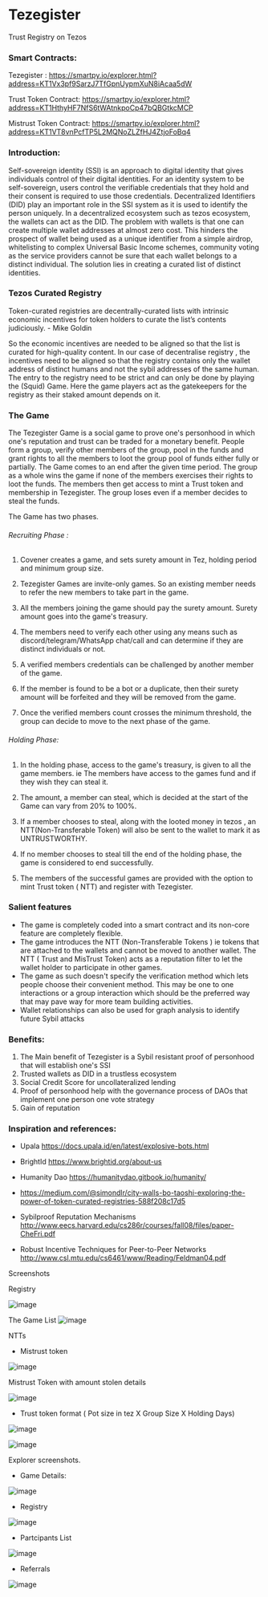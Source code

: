# Tezegister

Trust Registry on Tezos


### Smart Contracts:

Tezegister : https://smartpy.io/explorer.html?address=KT1Vx3pf9SarzJ7TfGpnUypmXuN8iAcaa5dW

Trust Token Contract: https://smartpy.io/explorer.html?address=KT1HthyHF7NfS6tWAtnkpoCp47bQBGtkcMCP

Mistrust Token Contract: https://smartpy.io/explorer.html?address=KT1VT8vnPcfTP5L2MQNoZLZfHJ4ZtjoFoBq4



### Introduction:

Self-sovereign identity (SSI) is an approach to digital identity that gives individuals control of their digital identities. For an identity system to be self-sovereign, users control the verifiable credentials that they hold and their consent is required to use those credentials. Decentralized Identifiers (DID) play an important role in the SSI system as it is used to identify the person uniquely. In a decentralized ecosystem such as tezos ecosystem, the wallets can act as the DID. The problem with wallets is that one can create multiple wallet addresses at almost zero cost. This hinders the prospect of wallet being used as a unique identifier from a  simple airdrop, whitelisting to complex Universal Basic Income schemes, community voting as the service providers cannot be sure that each wallet belongs to a distinct individual. The solution lies in creating a curated list of distinct identities.



### Tezos Curated Registry

Token-curated registries are decentrally-curated lists with intrinsic economic incentives for token holders to curate the list’s contents judiciously. - Mike Goldin

So the economic incentives are needed to be aligned so that the list is curated for high-quality content. In our case of decentralise registry , the incentives need to be aligned so that the registry contains only the wallet address of distinct humans and not the sybil addresses of the same human. The entry to the registry need to be strict and can only be done by playing the (Squid) Game. Here the game players act as the gatekeepers for the registry as their staked amount depends on it. 


### The Game

The Tezegister Game is a social game to prove one's personhood in which one's reputation and trust can be traded for a monetary benefit. People form a group, verify other members of the group, pool in the funds and grant rights to all the members to loot the group pool of funds either fully or partially. The Game comes to an end after the given time period. The group as a whole wins the game if none of the members exercises their rights to loot the funds. The members then get access to mint a Trust token and membership in Tezegister. The group loses even if a member decides to steal the funds.

The Game has two phases.

###### Recruiting Phase :

 1. Covener creates a game, and sets surety amount in Tez, holding period and minimum group size.

 2. Tezegister Games are invite-only games. So an existing member needs to refer the new members to take part in the game.

 3. All the members joining the game should pay the surety amount. Surety amount goes into the game's treasury.

 4. The members need to verify each other using any means such as discord/telegram/WhatsApp chat/call and can determine if they are distinct individuals or not.

 5. A verified members credentials can be challenged by another member of the game.  

 6. If the member is found to be a bot or a duplicate, then their surety amount will be forfeited and they will be removed from the game.

 7. Once the verified members count crosses the minimum threshold, the group can decide to move to the next phase of the game.



###### Holding Phase:


1. In the holding phase, access to the game's treasury, is given to all the game members. ie The members have access to the games fund and if they wish they can steal it.

2. The amount, a member can steal, which is decided at the start of the Game can vary from 20% to 100%.

3. If a member chooses to steal, along with the looted money in tezos , an NTT(Non-Transferable Token) will also be sent to the wallet to mark it as UNTRUSTWORTHY.

4. If no member chooses to steal till the end of the holding phase, the game is considered to end successfully. 

5. The members of the successful games are provided with the option to mint Trust token ( NTT) and register with Tezegister.  


### Salient features

- The game is completely coded into a smart contract and its non-core feature are completely flexible.
- The game introduces the NTT (Non-Transferable Tokens ) ie tokens that are attached to the wallets and cannot be moved to another wallet. The NTT ( Trust and MisTrust Token) acts as a reputation filter to let the wallet holder to participate in other games. 
- The game as such doesn't specify the verification method which lets people choose their convenient method. This may be one to one interactions or a group interaction which should be the preferred way that may pave way for more team building activities.
- Wallet relationships can also be used for graph analysis to identify future Sybil attacks

### Benefits:

1. The Main benefit of Tezegister is a Sybil resistant proof of personhood that will establish one's SSI
2. Trusted wallets as DID in a trustless ecosystem
2. Social Credit Score for uncollateralized lending
3. Proof of personhood help with the governance process of DAOs that implement one person one vote strategy
4. Gain of reputation 

### Inspiration and references:

- Upala https://docs.upala.id/en/latest/explosive-bots.html
- BrightId https://www.brightid.org/about-us
- Humanity Dao https://humanitydao.gitbook.io/humanity/

- https://medium.com/@simondlr/city-walls-bo-taoshi-exploring-the-power-of-token-curated-registries-588f208c17d5
- Sybilproof Reputation Mechanisms http://www.eecs.harvard.edu/cs286r/courses/fall08/files/paper-CheFri.pdf
- Robust Incentive Techniques for Peer-to-Peer Networks http://www.csl.mtu.edu/cs6461/www/Reading/Feldman04.pdf


Screenshots

Registry

![image](https://user-images.githubusercontent.com/33004854/146681457-c95eef80-7eec-4713-86be-78e18bdf7c65.png)

The Game List
![image](https://user-images.githubusercontent.com/33004854/146681473-b27d363b-8771-4b91-a582-74540e194c64.png)

NTTs

- Mistrust token

![image](https://user-images.githubusercontent.com/33004854/146681521-8f724990-d7f4-4928-86a3-052873d5e2d2.png)

Mistrust Token with amount stolen details


![image](https://user-images.githubusercontent.com/33004854/146681552-dc8e4f3f-bf29-488c-82fa-3c81a0eb5bee.png)



- Trust token format ( Pot size in tez X Group Size X Holding Days)

![image](https://user-images.githubusercontent.com/33004854/146681635-202741c4-809e-4a21-8376-90123ae6de2a.png)

![image](https://user-images.githubusercontent.com/33004854/146681650-ddb72cea-d061-425d-b119-72a0b30af181.png)

Explorer screenshots.
- Game Details:

 ![image](https://user-images.githubusercontent.com/33004854/146681718-e6b6ef63-5b99-48a4-8c09-9b660b7239fc.png)

- Registry 

![image](https://user-images.githubusercontent.com/33004854/146681754-e43255bd-5b27-4abe-b995-0c0a56167ba6.png)

- Partcipants List

![image](https://user-images.githubusercontent.com/33004854/146681776-ed673a34-d2f2-4d0a-a9cd-6e84a1611476.png)

- Referrals

![image](https://user-images.githubusercontent.com/33004854/146681801-5f02b3df-2df6-4c02-94b2-b282c6089e92.png)






